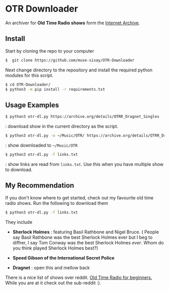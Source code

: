 # OTR Downloader

An archiver for **Old Time Radio shows** form the [Internet Archive](archive.org).

## Install

Start by cloning the repo to your computer

```sh
$  git clone https://github.com/muse-sisay/OTR-Downloader
```

Next change directory to the repository and install the required python modules for this script.

```sh
$ cd OTR-Downloader/
$ python3 -m pip install -r requirements.txt
```

## Usage Examples

```sh
$ python3 otr-dl.py https://archive.org/details/OTRR_Dragnet_Singles
```
: download show in the current directory as the script.

```sh
$ python3 otr-dl.py -o ~/Music/OTR/ https://archive.org/details/OTRR_Dragnet_Singles
```
: show downloaded to `~/Music/OTR`


```sh
$ python3 otr-dl.py -f links.txt
```
: show links are read from  `links.txt`. Use this when you have multiple show to download.



## My Recommendation 

If you don't know where to get started, check out my favourite old time radio shows. Run the following to download them

```sh
$ python3 otr-dl.py -f links.txt
```

They include 

- **Sherlock Holmes** : featuring Basil Rathbone and Nigel Bruce. ( People say Basil Rathbone was the best Sherlock Holmes ever but I beg to diffrer, I say Tom Conway was the best Sherlock Holmes *ever*. Whom do you think played Sherlock Holmes best?)

- **Speed Gibson of the International Secret Police**

- **Dragnet** : open this and mellow back

There is a nice list of shows over reddit. [Old Time Radio for beginners.](https://old.reddit.com/r/otr/comments/7fyavw/old_time_radio_for_beginners/) While you are at it check out the sub-reddit :).